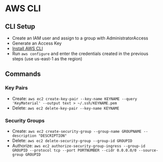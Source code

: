 # AWS CLI

## CLI Setup

* Create an IAM user and assign to a group with AdministratorAccess
* Generate an Access Key
* [Install AWS CLI](https://docs.aws.amazon.com/cli/latest/userguide/installing.html)
* Run `aws configure` and enter the credentials created in the previous steps (use us-east-1 as the region)

## Commands

### Key Pairs

* Create: `aws ec2 create-key-pair --key-name KEYNAME --query 'KeyMaterial' --output text > ~/.ssh/KEYNAME.pem`
* Delete: `aws ec2 delete-key-pair --key-name KEYNAME`

### Security Groups

* Create: `aws ec2 create-security-group --group-name GROUPNAME --description "DESCRIPTION"`
* Delete: `aws ec2 delete-security-group --group-id GROUPID`
* Authorize: `aws ec2 authorize-security-group-ingress --group-id GROUPID --protocol tcp --port PORTNUMBER --cidr 0.0.0.0/0 --source-group GROUPID`
